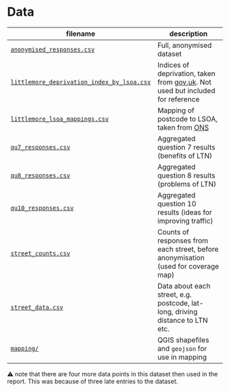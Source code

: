 # Data

| filename | description |
|-|-|
| [`anonymised_responses.csv`](anonymised_responses.csv) | Full, anonymised dataset |
| [`littlemore_deprivation_index_by_lsoa.csv`](littlemore_deprivation_index_by_lsoa.csv) | Indices of deprivation, taken from [gov.uk](https://www.gov.uk/government/statistics/english-indices-of-deprivation-2019). Not used but included for reference |
| [`littlemore_lsoa_mappings.csv`](littlemore_lsoa_mappings.csv) | Mapping of postcode to LSOA, taken from [ONS](https://geoportal.statistics.gov.uk/datasets/06938ffe68de49de98709b0c2ea7c21a/about) |
| [`qu7_responses.csv`](qu7_responses.csv) | Aggregated question 7 results (benefits of LTN) |
| [`qu8_responses.csv`](qu8_responses.csv) | Aggregated question 8 results (problems of LTN) |
| [`qu10_responses.csv`](qu10_responses.csv) | Aggregated question 10 results (ideas for improving traffic) |         
| [`street_counts.csv`](street_counts.csv) | Counts of responses from each street, before anonymisation (used for coverage map) |
| [`street_data.csv`](street_data.csv) | Data about each street, e.g. postcode, lat-long, driving distance to LTN etc. |
| [`mapping/`](mapping) | QGIS shapefiles and `geojson` for use in mapping |

:warning: note that there are four more data points in this dataset then used in the report. This was because of three late entries to the dataset. 
